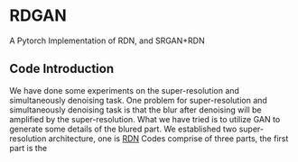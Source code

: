 # RDGAN
A Pytorch Implementation of RDN, and SRGAN+RDN
## Code Introduction
We have done some experiments on the super-resolution and simultaneously denoising task. One problem for super-resolution and simultaneously denoising task is that the blur after denoising will be amplified by the super-resolution. What we have tried is to utilize GAN to generate some details of the blured part.
We established two super-resolution architecture, one is [RDN](http://openaccess.thecvf.com/content_cvpr_2018/papers/Zhang_Residual_Dense_Network_CVPR_2018_paper.pdf)
Codes comprise of three parts, the first part is the 
